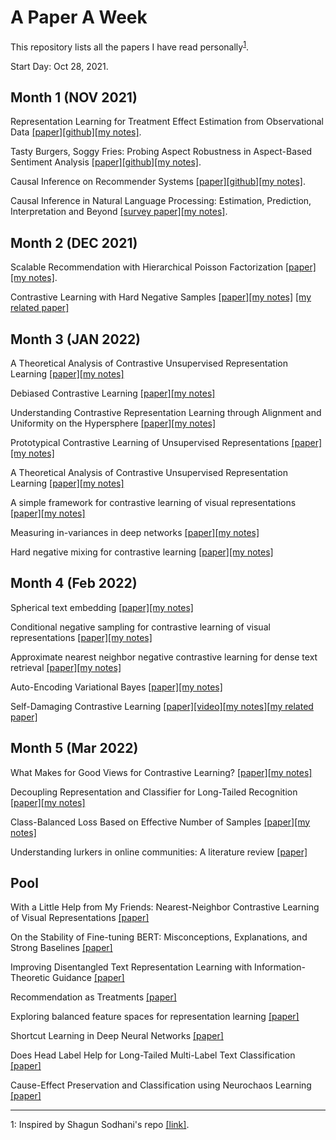 # A Paper A Week
This repository lists all the papers I have read personally<sup>[1](#myfootnote1)</sup>.

Start Day: Oct 28, 2021.

## Month 1 (NOV 2021)
Representation Learning for Treatment Effect Estimation from Observational Data [[paper]](https://papers.nips.cc/paper/2018/file/a50abba8132a77191791390c3eb19fe7-Paper.pdf)[[github]](https://github.com/Osier-Yi/SITE)[[my notes]](https://docs.google.com/document/d/1wn-yaamS32PMCfMn6wf8Mw_lEshB_5K5ZUqXUnEU1Yo/edit?usp=sharing). 

Tasty Burgers, Soggy Fries: Probing Aspect Robustness in Aspect-Based Sentiment Analysis [[paper]](https://arxiv.org/abs/2009.07964#)[[github]](https://github.com/zhijing-jin/ARTS_TestSet)[[my notes]](https://docs.google.com/presentation/d/1w7OJbueW9ykMBI7_vv_FA3L-pq7jULu3ar_IL80-Qp8/edit?usp=sharing). 

Causal Inference on Recommender Systems [[paper]](http://www.cs.toronto.edu/~lcharlin/papers/recsys20-91.pdf)[[github]](https://github.com/yixinwang/causal-recsys-public)[[my notes]](https://docs.google.com/document/d/1OR3pNv1vHJOUBKFlhx44GPrf--B7FKZVtvHilFLXtVA/edit?usp=sharing). 

Causal Inference in Natural Language Processing: Estimation, Prediction, Interpretation and Beyond [[survey paper]](https://arxiv.org/pdf/2109.00725.pdf)[[my notes]](https://docs.google.com/document/d/1V5czD2-maI60xvj8kSJHdFk_fwatscza6pTvRqxtQ7Y/edit?usp=sharing). 


## Month 2 (DEC 2021)

Scalable Recommendation with Hierarchical Poisson Factorization [[paper]](http://www.jakehofman.com/pdfs/poisson-recs.pdf)[[my notes]](https://docs.google.com/document/d/1RY0QjnuAKkUo_eiei-FgMQumk3eCWT0sg2EZcOQr-Qc/edit?usp=sharing).

Contrastive Learning with Hard Negative Samples [[paper]](https://arxiv.org/pdf/2010.04592.pdf)[[my notes]](https://docs.google.com/document/d/1RY0QjnuAKkUo_eiei-FgMQumk3eCWT0sg2EZcOQr-Qc/edit?usp=sharing) [[my related paper]](https://arxiv.org/pdf/2203.12000.pdf)

## Month 3 (JAN 2022)

A Theoretical Analysis of Contrastive Unsupervised Representation Learning [[paper]](https://arxiv.org/pdf/1902.09229.pdf)[[my notes]](https://arxiv.org/pdf/2203.12000.pdf)

Debiased Contrastive Learning [[paper]](https://arxiv.org/pdf/2007.00224.pdf)[[my notes]](https://arxiv.org/pdf/2203.12000.pdf)

Understanding Contrastive Representation Learning through Alignment and Uniformity on the Hypersphere [[paper]](https://arxiv.org/pdf/2005.10242.pdf)[[my notes]](https://arxiv.org/pdf/2203.12000.pdf)

Prototypical Contrastive Learning of Unsupervised Representations [[paper]](https://arxiv.org/pdf/2005.04966.pdf)[[my notes]](https://arxiv.org/pdf/2203.12000.pdf)

A Theoretical Analysis of Contrastive Unsupervised Representation Learning [[paper]](http://proceedings.mlr.press/v97/saunshi19a/saunshi19a.pdf)[[my notes]](https://arxiv.org/pdf/2203.12000.pdf)

A simple framework for contrastive learning of visual representations [[paper]](https://arxiv.org/abs/2002.05709)[[my notes]](https://arxiv.org/pdf/2203.12000.pdf)

Measuring in-variances in deep networks [[paper]](https://papers.nips.cc/paper/2009/file/428fca9bc1921c25c5121f9da7815cde-Paper.pdf)[[my notes]](https://arxiv.org/pdf/2203.12000.pdf)

Hard negative mixing for contrastive learning  [[paper]](https://arxiv.org/pdf/2010.01028.pdf)[[my notes]](https://arxiv.org/pdf/2203.12000.pdf)



## Month 4 (Feb 2022)

Spherical text embedding [[paper]](https://arxiv.org/pdf/1911.01196.pdf)[[my notes]](https://arxiv.org/pdf/2203.12000.pdf)

Conditional negative sampling for contrastive learning of visual representations [[paper]](https://arxiv.org/pdf/2010.02037.pdf)[[my notes]](https://arxiv.org/pdf/2203.12000.pdf)

Approximate nearest neighbor negative contrastive learning for dense text retrieval [[paper]](https://arxiv.org/pdf/2007.00808.pdf)[[my notes]](https://arxiv.org/pdf/2203.12000.pdf)

Auto-Encoding Variational Bayes [[paper]](https://arxiv.org/pdf/1312.6114.pdf)[[my notes]](https://docs.google.com/document/d/1hYf17II4G5ST9QjOXuMPzbULFIymKEYqXg6UF-PI4Ug/edit?usp=sharing)

Self-Damaging Contrastive Learning [[paper]](https://arxiv.org/pdf/2106.02990.pdf)[[video]](https://www.youtube.com/watch?v=G3wjQEn0pQ0)[[my notes]](https://docs.google.com/presentation/d/1Q1GwaZQaQkEgt3Tt5zEVW7gru-NcCkOjGaBBEZ8M1UI/edit?usp=sharing)[[my related paper]](https://arxiv.org/pdf/2203.12000.pdf)

## Month 5 (Mar 2022)

What Makes for Good Views for Contrastive Learning? [[paper]](https://arxiv.org/pdf/2005.10243.pdf)[[my notes]](https://arxiv.org/pdf/2203.12000.pdf)

Decoupling Representation and Classifier for Long-Tailed Recognition [[paper]](https://arxiv.org/pdf/1312.6114.pdf)[[my notes]](https://docs.google.com/document/d/1MzCFz0TOpMocVnulrPnGDfBuHXT0OOhB17ky8hVB5GE/edit?usp=sharing)

Class-Balanced Loss Based on Effective Number of Samples [[paper]](https://arxiv.org/pdf/1901.05555.pdf)[[my notes]](https://docs.google.com/document/d/1Ql3hgcYkfpxoGZEL1EZVw79Dh2tjQs2gB8nu5HjVryo/edit?usp=sharing)

Understanding lurkers in online communities: A literature review [[paper]](https://www.sciencedirect.com/science/article/pii/S0747563214003008)


## Pool
With a Little Help from My Friends: Nearest-Neighbor Contrastive Learning of Visual Representations [[paper]](https://arxiv.org/pdf/2104.14548.pdf)

On the Stability of Fine-tuning BERT: Misconceptions, Explanations, and Strong Baselines [[paper]](https://arxiv.org/abs/2006.04884)

Improving Disentangled Text Representation Learning with Information-Theoretic Guidance [[paper]](https://arxiv.org/pdf/2006.00693.pdf)

Recommendation as Treatments [[paper]](https://ojs.aaai.org/index.php/aimagazine/article/view/18141)

Exploring balanced feature spaces for representation learning [[paper]](https://openreview.net/forum?id=OqtLIabPTit)

Shortcut Learning in Deep Neural Networks [[paper]](https://arxiv.org/pdf/2004.07780.pdf)

Does Head Label Help for Long-Tailed Multi-Label Text Classification [[paper]](https://arxiv.org/pdf/2101.09704.pdf)

Cause-Effect Preservation and Classification using Neurochaos Learning [[paper]](https://arxiv.org/abs/2201.12181)

---

<a name="myfootnote1">1</a>: Inspired by Shagun Sodhani's repo [[link]](https://github.com/shagunsodhani/papers-I-read).






